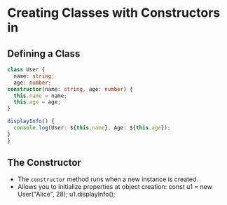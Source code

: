 # Creating Classes with Constructors in

## Defining a Class

```ts
class User {
  name: string;
  age: number;
constructor(name: string, age: number) {
  this.name = name;
  this.age = age;
}

displayInfo() {
  console.log(User: ${this.name}, Age: ${this.age});
}
}
```

## The Constructor

- The `constructor` method runs when a new instance is created.
- Allows you to initialize properties at object creation:
  const u1 = new User("Alice", 28);
  u1.displayInfo();
